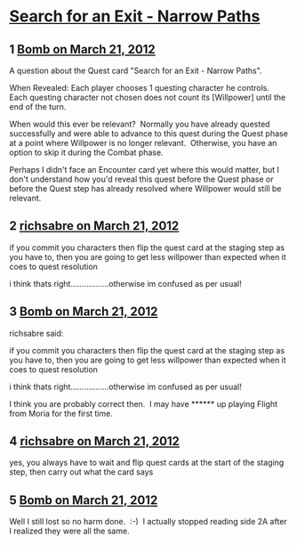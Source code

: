 # [Search for an Exit - Narrow Paths](https://community.fantasyflightgames.com/topic/62144-search-for-an-exit-narrow-paths/)

## 1 [Bomb on March 21, 2012](https://community.fantasyflightgames.com/topic/62144-search-for-an-exit-narrow-paths/?do=findComment&comment=608340)

A question about the Quest card "Search for an Exit - Narrow Paths".

When Revealed: Each player chooses 1 questing character he controls. Each questing character not chosen does not count its [Willpower] until the end of the turn.

When would this ever be relevant?  Normally you have already quested successfully and were able to advance to this quest during the Quest phase at a point where Willpower is no longer relevant.  Otherwise, you have an option to skip it during the Combat phase.

Perhaps I didn't face an Encounter card yet where this would matter, but I don't understand how you'd reveal this quest before the Quest phase or before the Quest step has already resolved where Willpower would still be relevant.

## 2 [richsabre on March 21, 2012](https://community.fantasyflightgames.com/topic/62144-search-for-an-exit-narrow-paths/?do=findComment&comment=608344)

if you commit you characters then flip the quest card at the staging step as you have to, then you are going to get less willpower than expected when it coes to quest resolution

i think thats right.................otherwise im confused as per usual!

## 3 [Bomb on March 21, 2012](https://community.fantasyflightgames.com/topic/62144-search-for-an-exit-narrow-paths/?do=findComment&comment=608349)

richsabre said:

if you commit you characters then flip the quest card at the staging step as you have to, then you are going to get less willpower than expected when it coes to quest resolution

i think thats right.................otherwise im confused as per usual!



I think you are probably correct then.  I may have ****** up playing Flight from Moria for the first time.

## 4 [richsabre on March 21, 2012](https://community.fantasyflightgames.com/topic/62144-search-for-an-exit-narrow-paths/?do=findComment&comment=608351)

yes, you always have to wait and flip quest cards at the start of the staging step, then carry out what the card says

## 5 [Bomb on March 21, 2012](https://community.fantasyflightgames.com/topic/62144-search-for-an-exit-narrow-paths/?do=findComment&comment=608354)

Well I still lost so no harm done.  :-)  I actually stopped reading side 2A after I realized they were all the same.

